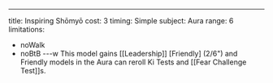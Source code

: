 ---
title: Inspiring Shōmyō
cost: 3
timing: Simple
subject: Aura
range: 6
limitations:
  - noWalk
  - noBtB
---w
This model gains [[Leadership]] [Friendly] (2/6") and Friendly models in the Aura can reroll Ki Tests and [[Fear Challenge Test]]s.